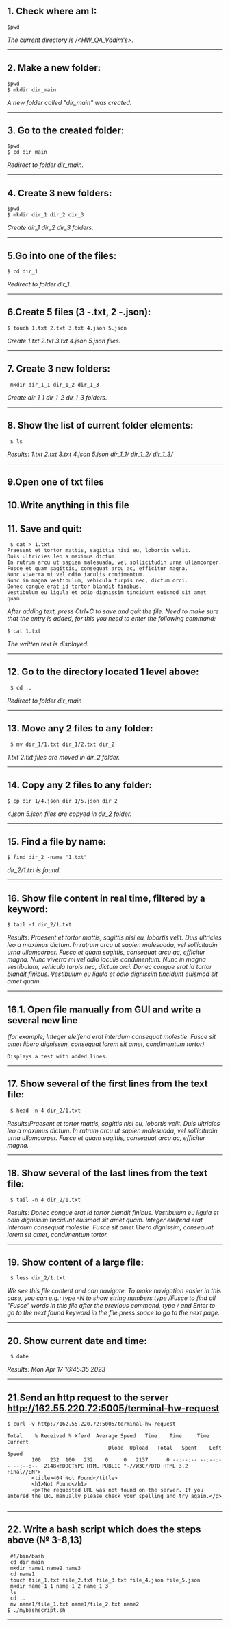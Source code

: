 ## 1. Check where am I:
```
$pwd
```
*The current directory is /<HW_QA_Vadim's>.*
***
## 2. Make a new folder:
```
$pwd
$ mkdir dir_main
```
*A new folder called "dir_main" was created.*
***
## 3. Go to the created folder:
```
$pwd
$ cd dir_main
```
*Redirect to folder dir_main.*
***
## 4. Create 3 new folders:
```
$pwd
$ mkdir dir_1 dir_2 dir_3
```
*Create dir_1 dir_2 dir_3 folders.*
***
## 5.Go into one of the files:
```
$ cd dir_1
```
*Redirect to folder dir_1.*
***
## 6.Create 5 files (3 -.txt, 2 -.json):
```
$ touch 1.txt 2.txt 3.txt 4.json 5.json
```
*Create 1.txt 2.txt 3.txt 4.json 5.json files.*
***
## 7. Create 3 new folders:
```
 mkdir dir_1_1 dir_1_2 dir_1_3
```
*Create dir_1_1 dir_1_2 dir_1_3 folders.*
***
## 8. Show the list of current folder elements:
```
 $ ls
```
*Results: 1.txt  2.txt  3.txt  4.json  5.json  dir_1_1/  dir_1_2/  dir_1_3/*
***
## 9.Open one of txt files
## 10.Write anything in this file
## 11. Save and quit: 
```
 $ cat > 1.txt
Praesent et tortor mattis, sagittis nisi eu, lobortis velit.
Duis ultricies leo a maximus dictum.
In rutrum arcu ut sapien malesuada, vel sollicitudin urna ullamcorper.
Fusce et quam sagittis, consequat arcu ac, efficitur magna.
Nunc viverra mi vel odio iaculis condimentum.
Nunc in magna vestibulum, vehicula turpis nec, dictum orci.
Donec congue erat id tortor blandit finibus.
Vestibulum eu ligula et odio dignissim tincidunt euismod sit amet quam.
```

*After adding text, press Ctrl+C to save and quit the file.
Need to make sure that the entry is added, for this you need to enter the following command:*
```
$ cat 1.txt
```
*The written text is displayed.*
***
## 12. Go to the directory located 1 level above:
```
 $ cd ..
```
*Redirect to folder dir_main*
***
## 13. Move any 2 files to any folder: 
```
 $ mv dir_1/1.txt dir_1/2.txt dir_2
```
*1.txt 2.txt files are moved in dir_2 folder.*
***
## 14. Copy any 2 files to any folder:
```
$ cp dir_1/4.json dir_1/5.json dir_2 
```
*4.json 5.json files are copyed in dir_2 folder.*
***
## 15. Find a file by name:
```
$ find dir_2 -name "1.txt"
```
*dir_2/1.txt is found.*
****
## 16. Show file content in real time, filtered by a keyword:
```
$ tail -f dir_2/1.txt
```
*Results: Praesent et tortor mattis, sagittis nisi eu, lobortis velit.
Duis ultricies leo a maximus dictum.
In rutrum arcu ut sapien malesuada, vel sollicitudin urna ullamcorper.
Fusce et quam sagittis, consequat arcu ac, efficitur magna.
Nunc viverra mi vel odio iaculis condimentum.
Nunc in magna vestibulum, vehicula turpis nec, dictum orci.
Donec congue erat id tortor blandit finibus.
Vestibulum eu ligula et odio dignissim tincidunt euismod sit amet quam.*
****
## 16.1. Open file manually from GUI and write a several new line
*(for example, Integer eleifend erat interdum consequat molestie.
Fusce sit amet libero dignissim, consequat lorem sit amet, condimentum tortor)*
```
Displays a test with added lines.
```
***
## 17. Show several of the first lines from the text file:
```
 $ head -n 4 dir_2/1.txt
```
*Results:Praesent et tortor mattis, sagittis nisi eu, lobortis velit.
Duis ultricies leo a maximus dictum.
In rutrum arcu ut sapien malesuada, vel sollicitudin urna ullamcorper.
Fusce et quam sagittis, consequat arcu ac, efficitur magna.*
***
## 18. Show several of the last lines from the text file: 
```
 $ tail -n 4 dir_2/1.txt
```
*Results: Donec congue erat id tortor blandit finibus.
Vestibulum eu ligula et odio dignissim tincidunt euismod sit amet quam.
Integer eleifend erat interdum consequat molestie.
Fusce sit amet libero dignissim, consequat lorem sit amet, condimentum tortor.*
***
## 19. Show content of a large file:
```
 $ less dir_2/1.txt
```
*We see this file content and can navigate. To make navigation easier in this case, you can e.g.:
type -N to show string numbers
type /Fusce to find all "Fusce" words in this file
after the previous command, type / and Enter to go to the next found keyword in the file press space to go to the next page.*
***
## 20. Show current date and time:
```
 $ date
```
*Results: Mon Apr 17 16:45:35     2023*
***
## 21.Send an http request to the server http://162.55.220.72:5005/terminal-hw-request
```
$ curl -v http://162.55.220.72:5005/terminal-hw-request
```
```
Total    % Received % Xferd  Average Speed   Time    Time     Time  Current
                                 Dload  Upload   Total   Spent    Left  Speed
        100   232  100   232    0     0   2137      0 --:--:-- --:--:-- --:--:--  2148<!DOCTYPE HTML PUBLIC "-//W3C//DTD HTML 3.2 Final//EN">
        <title>404 Not Found</title>
        <h1>Not Found</h1>
        <p>The requested URL was not found on the server. If you entered the URL manually please check your spelling and try again.</p>
  
```
***
## 22. Write a bash script which does the steps above (№ 3-8,13) 
```
 #!/bin/bash
 cd dir_main
 mkdir name1 name2 name3
 cd name1
 touch file_1.txt file_2.txt file_3.txt file_4.json file_5.json
 mkdir name_1_1 name_1_2 name_1_3
 ls
 cd ..
 mv name1/file_1.txt name1/file_2.txt name2
$ ./mybashscript.sh
```
***
